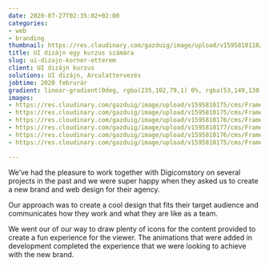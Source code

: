 ```yaml
---
date: 2020-07-27T02:35:02+02:00
categories:
- web
- branding
thumbnail: https://res.cloudinary.com/gazduig/image/upload/v1595810110/cms/Frame_106_iassub.webp
title: UI dizájn egy kurzus számára
slug: ui-dizajn-korner-etterem
client: UI dizájn kurzus
solutions: UI dizájn, Arculattervezés
jobtime: 2020 februrár
gradient: linear-gradient(0deg, rgba(235,102,79,1) 0%, rgba(53,149,130,0) 45%)
images:
- https://res.cloudinary.com/gazduig/image/upload/v1595810175/cms/Frame_105_rew3qe.webp
- https://res.cloudinary.com/gazduig/image/upload/v1595810175/cms/Frame_104_f4dbib.webp
- https://res.cloudinary.com/gazduig/image/upload/v1595810176/cms/Frame_103_hrziob.webp
- https://res.cloudinary.com/gazduig/image/upload/v1595810177/cms/Frame_102_sbzd5r.webp
- https://res.cloudinary.com/gazduig/image/upload/v1595810176/cms/Frame_101_u3pz08.webp
- https://res.cloudinary.com/gazduig/image/upload/v1595810175/cms/Frame_100_o4f4hw.webp

---
```

We’ve had the pleasure to work together with Digicomstory on several projects in the past and we were super happy when they asked us to create a new brand and web design for their agency.

Our approach was to create a cool design that fits their target audience and communicates how they work and what they are like as a team.

We went our of our way to draw plenty of icons for the content provided to create a fun experience for the viewer. The animations that were added in development completed the experience that we were looking to achieve with the new brand.